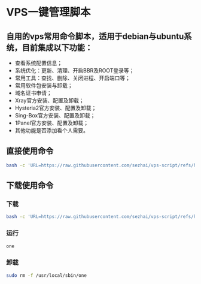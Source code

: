 #  VPS一键管理脚本

## 自用的vps常用命令脚本，适用于debian与ubuntu系统，目前集成以下功能：

- 查看系统配置信息；
- 系统优化：更新、清理、开启BBR及ROOT登录等；
- 常用工具：查找、删除、关闭进程、开启端口等；
- 常用软件包安装与卸载；
- 域名证书申请；
- Xray官方安装、配置及卸载；
- Hysteria2官方安装、配置及卸载；
- Sing-Box官方安装、配置及卸载；
- 1Panel官方安装、配置及卸载；
- 其他功能是否添加看个人需要。

## 直接使用命令

```Bash
bash -c 'URL=https://raw.githubusercontent.com/sezhai/vps-script/refs/heads/main/one.sh; command -v curl >/dev/null 2>&1 || (sudo apt update && sudo apt install -y curl); bash <(curl -fsSL $URL)'
```

## 下载使用命令

### 下载
```Bash
bash -c 'URL=https://raw.githubusercontent.com/sezhai/vps-script/refs/heads/main/one.sh; DEST=/usr/local/sbin/one; command -v curl >/dev/null 2>&1 || (sudo apt update && sudo apt install -y curl); curl -fsSL $URL -o $DEST && chmod +x $DEST && $DEST'
```
### 运行
```Bash
one
```
### 卸载
```Bash
sudo rm -f /usr/local/sbin/one
```





